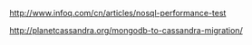 http://www.infoq.com/cn/articles/nosql-performance-test

http://planetcassandra.org/mongodb-to-cassandra-migration/